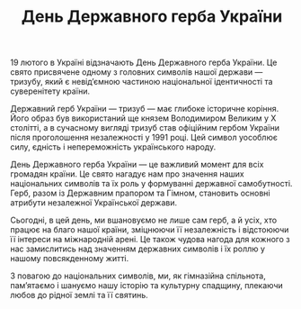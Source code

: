 ﻿---
title: День Державного герба України
---

19 лютого в Україні відзначають День Державного герба України. Це свято присвячене одному з головних символів нашої держави — тризубу, який є невід’ємною частиною національної ідентичності та суверенітету країни.

Державний герб України — тризуб — має глибоке історичне коріння. Його образ був використаний ще князем Володимиром Великим у Х столітті, а в сучасному вигляді тризуб став офіційним гербом України після проголошення незалежності у 1991 році. Цей символ уособлює силу, єдність і непереможність українського народу.

День Державного герба України — це важливий момент для всіх громадян країни. Це свято нагадує нам про значення наших національних символів та їх роль у формуванні державної самобутності. Герб, разом із Державним прапором та Гімном, становить основні атрибути незалежної Української держави.

Сьогодні, в цей день, ми вшановуємо не лише сам герб, а й усіх, хто працює на благо нашої країни, зміцнюючи її незалежність і відстоюючи її інтереси на міжнародній арені. Це також чудова нагода для кожного з нас замислитись над значенням державних символів і їх роллю у нашому повсякденному житті.

З повагою до національних символів, ми, як гімназійна спільнота, пам’ятаємо і шануємо нашу історію та культурну спадщину, плекаючи любов до рідної землі та її святинь.

<slideshow />
